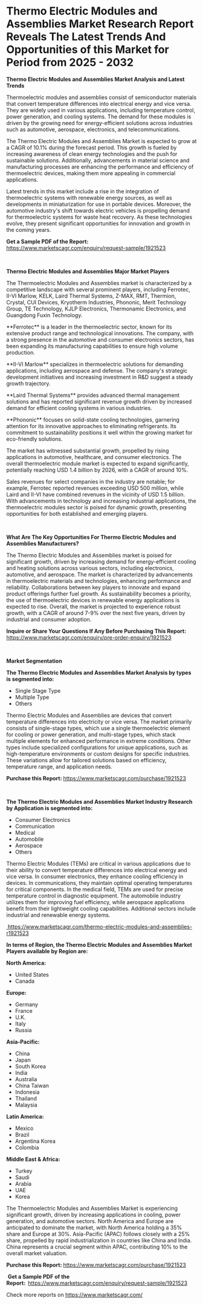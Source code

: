 <p><h1>Thermo Electric Modules and Assemblies Market Research Report Reveals The Latest Trends And Opportunities of this Market for Period from 2025 - 2032</h1></p><p><strong>Thermo Electric Modules and Assemblies Market Analysis and Latest Trends</strong></p>
<p><p>Thermoelectric modules and assemblies consist of semiconductor materials that convert temperature differences into electrical energy and vice versa. They are widely used in various applications, including temperature control, power generation, and cooling systems. The demand for these modules is driven by the growing need for energy-efficient solutions across industries such as automotive, aerospace, electronics, and telecommunications.</p><p>The Thermo Electric Modules and Assemblies Market is expected to grow at a CAGR of 10.1% during the forecast period. This growth is fueled by increasing awareness of clean energy technologies and the push for sustainable solutions. Additionally, advancements in material science and manufacturing processes are enhancing the performance and efficiency of thermoelectric devices, making them more appealing in commercial applications.</p><p>Latest trends in this market include a rise in the integration of thermoelectric systems with renewable energy sources, as well as developments in miniaturization for use in portable devices. Moreover, the automotive industry's shift towards electric vehicles is propelling demand for thermoelectric systems for waste heat recovery. As these technologies evolve, they present significant opportunities for innovation and growth in the coming years.</p></p>
<p><strong>Get a Sample PDF of the Report:&nbsp;</strong> <a href="https://www.marketscagr.com/enquiry/request-sample/1921523?utm_campaign=3016&utm_medium=2&utm_source=Github&utm_content=ia&utm_term=07042025&utm_id=thermo-electric-modules-and-assemblies">https://www.marketscagr.com/enquiry/request-sample/1921523</a></p>
<p>&nbsp;</p>
<p><strong>Thermo Electric Modules and Assemblies Major Market Players</strong></p>
<p><p>The Thermoelectric Modules and Assemblies market is characterized by a competitive landscape with several prominent players, including Ferrotec, II-VI Marlow, KELK, Laird Thermal Systems, Z-MAX, RMT, Thermion, Crystal, CUI Devices, Kryotherm Industries, Phononic, Merit Technology Group, TE Technology, KJLP Electronics, Thermonamic Electronics, and Guangdong Fuxin Technology. </p><p>**Ferrotec** is a leader in the thermoelectric sector, known for its extensive product range and technological innovations. The company, with a strong presence in the automotive and consumer electronics sectors, has been expanding its manufacturing capabilities to ensure high volume production. </p><p>**II-VI Marlow** specializes in thermoelectric solutions for demanding applications, including aerospace and defense. The company's strategic development initiatives and increasing investment in R&D suggest a steady growth trajectory. </p><p>**Laird Thermal Systems** provides advanced thermal management solutions and has reported significant revenue growth driven by increased demand for efficient cooling systems in various industries. </p><p>**Phononic** focuses on solid-state cooling technologies, garnering attention for its innovative approaches to eliminating refrigerants. Its commitment to sustainability positions it well within the growing market for eco-friendly solutions. </p><p>The market has witnessed substantial growth, propelled by rising applications in automotive, healthcare, and consumer electronics. The overall thermoelectric module market is expected to expand significantly, potentially reaching USD 1.4 billion by 2026, with a CAGR of around 10%.</p><p>Sales revenues for select companies in the industry are notable; for example, Ferrotec reported revenues exceeding USD 500 million, while Laird and II-VI have combined revenues in the vicinity of USD 1.5 billion. With advancements in technology and increasing industrial applications, the thermoelectric modules sector is poised for dynamic growth, presenting opportunities for both established and emerging players.</p></p>
<p>&nbsp;</p>
<p><strong>What Are The Key Opportunities For Thermo Electric Modules and Assemblies Manufacturers?</strong></p>
<p><p>The Thermo Electric Modules and Assemblies market is poised for significant growth, driven by increasing demand for energy-efficient cooling and heating solutions across various sectors, including electronics, automotive, and aerospace. The market is characterized by advancements in thermoelectric materials and technologies, enhancing performance and reliability. Collaborations between key players to innovate and expand product offerings further fuel growth. As sustainability becomes a priority, the use of thermoelectric devices in renewable energy applications is expected to rise. Overall, the market is projected to experience robust growth, with a CAGR of around 7-9% over the next five years, driven by industrial and consumer adoption.</p></p>
<p><strong>Inquire or Share Your Questions If Any Before Purchasing This Report:</strong> <a href="https://www.marketscagr.com/enquiry/pre-order-enquiry/1921523?utm_campaign=3016&utm_medium=2&utm_source=Github&utm_content=ia&utm_term=07042025&utm_id=thermo-electric-modules-and-assemblies">https://www.marketscagr.com/enquiry/pre-order-enquiry/1921523</a></p>
<p>&nbsp;</p>
<p><strong>Market Segmentation</strong></p>
<p><strong>The Thermo Electric Modules and Assemblies Market Analysis by types is segmented into:</strong></p>
<p><ul><li>Single Stage Type</li><li>Multiple Type</li><li>Others</li></ul></p>
<p><p>Thermo Electric Modules and Assemblies are devices that convert temperature differences into electricity or vice versa. The market primarily consists of single-stage types, which use a single thermoelectric element for cooling or power generation, and multi-stage types, which stack multiple elements for enhanced performance in extreme conditions. Other types include specialized configurations for unique applications, such as high-temperature environments or custom designs for specific industries. These variations allow for tailored solutions based on efficiency, temperature range, and application needs.</p></p>
<p><strong>Purchase this Report:&nbsp;</strong><a href="https://www.marketscagr.com/purchase/1921523?utm_campaign=3016&utm_medium=2&utm_source=Github&utm_content=ia&utm_term=07042025&utm_id=thermo-electric-modules-and-assemblies">https://www.marketscagr.com/purchase/1921523</a></p>
<p>&nbsp;</p>
<p><strong>The Thermo Electric Modules and Assemblies Market Industry Research by Application is segmented into:</strong></p>
<p><ul><li>Consumer Electronics</li><li>Communication</li><li>Medical</li><li>Automobile</li><li>Aerospace</li><li>Others</li></ul></p>
<p><p>Thermo Electric Modules (TEMs) are critical in various applications due to their ability to convert temperature differences into electrical energy and vice versa. In consumer electronics, they enhance cooling efficiency in devices. In communications, they maintain optimal operating temperatures for critical components. In the medical field, TEMs are used for precise temperature control in diagnostic equipment. The automobile industry utilizes them for improving fuel efficiency, while aerospace applications benefit from their lightweight cooling capabilities. Additional sectors include industrial and renewable energy systems.</p></p>
<p><a href="https://www.marketscagr.com/thermo-electric-modules-and-assemblies-r1921523?utm_campaign=3016&utm_medium=2&utm_source=Github&utm_content=ia&utm_term=07042025&utm_id=thermo-electric-modules-and-assemblies">&nbsp;https://www.marketscagr.com/thermo-electric-modules-and-assemblies-r1921523</a></p>
<p><strong>In terms of Region, the Thermo Electric Modules and Assemblies Market Players available by Region are:</strong></p>
<p>
    <p> <strong> North America: </strong>
        <ul>
            <li>United States</li>
            <li>Canada</li>
        </ul>
        </p> 
    <p> <strong> Europe: </strong>
        <ul>
            <li>Germany</li>
            <li>France</li>
            <li>U.K.</li>
            <li>Italy</li>
            <li>Russia</li>
        </ul>
        </p> 
    <p> <strong> Asia-Pacific: </strong>
        <ul>
            <li>China</li>
            <li>Japan</li>
            <li>South Korea</li>
            <li>India</li>
            <li>Australia</li>
            <li>China Taiwan</li>
            <li>Indonesia</li>
            <li>Thailand</li>
            <li>Malaysia</li>
        </ul>
        </p> 
    <p> <strong> Latin America: </strong>
        <ul>
            <li>Mexico</li>
            <li>Brazil</li>
            <li>Argentina Korea</li>
            <li>Colombia</li>
        </ul>
        </p> 
    <p> <strong> Middle East & Africa: </strong>
        <ul>
            <li>Turkey</li>
            <li>Saudi</li>
            <li>Arabia</li>
            <li>UAE</li>
            <li>Korea</li>
        </ul>
    </p>
    </p>
<p><p>The Thermoelectric Modules and Assemblies Market is experiencing significant growth, driven by increasing applications in cooling, power generation, and automotive sectors. North America and Europe are anticipated to dominate the market, with North America holding a 35% share and Europe at 30%. Asia-Pacific (APAC) follows closely with a 25% share, propelled by rapid industrialization in countries like China and India. China represents a crucial segment within APAC, contributing 10% to the overall market valuation.</p></p>
<p><strong>Purchase this Report: </strong><a href="https://www.marketscagr.com/purchase/1921523?utm_campaign=3016&utm_medium=2&utm_source=Github&utm_content=ia&utm_term=07042025&utm_id=thermo-electric-modules-and-assemblies">https://www.marketscagr.com/purchase/1921523</a></p>
<p>&nbsp;<strong>Get a Sample PDF of the Report:&nbsp;&nbsp;</strong><a href="https://www.marketscagr.com/enquiry/request-sample/1921523?utm_campaign=3016&utm_medium=2&utm_source=Github&utm_content=ia&utm_term=07042025&utm_id=thermo-electric-modules-and-assemblies">https://www.marketscagr.com/enquiry/request-sample/1921523</a></p>
<p><strong></strong></p>
<p>Check more reports on <a href="https://www.marketscagr.com/?utm_campaign=3016&utm_medium=2&utm_source=Github&utm_content=ia&utm_term=07042025&utm_id=thermo-electric-modules-and-assemblies">https://www.marketscagr.com/</a></p>